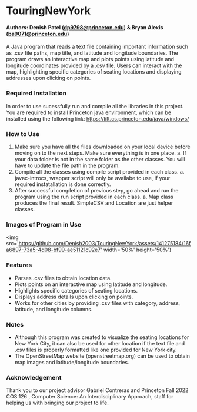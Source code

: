 # TouringNewYork
#### Authors: Denish Patel (dp9798@princeton.edu) & Bryan Alexis (ba9071@princeton.edu)

A Java program that reads a text file containing important information such as .csv file paths, map title, and latitude and longitude boundaries. The program draws an interactive map and plots points using latitude and longitude coordinates provided by a .csv file. Users can interact with the map, highlighting specific categories of seating locations and displaying addresses upon clicking on points.

### Required Installation 
In order to use sucessfully run and compile all the libraries in this project. You are required to install Princeton java environment, which can be installed using the following link: https://lift.cs.princeton.edu/java/windows/

### How to Use
1. Make sure you have all the files downloaded on your local device before moving on to the next steps. Make sure everything is in one place.
   a. If your data folder is not in the same folder as the other classes. You will have to update the file path in the program.
2. Compile all the classes using compile script provided in each class.
   a. javac-introcs, wrapper script will only be availabe to use, if your required instatallation is done correctly.
3. After successful completion of previous step, go ahead and run the program using the run script provided in each class.
   a. Map class produces the final result. SimpleCSV and Location are just helper classes. 

### Images of Program in Use
<img src='https://github.com/Denish2003/TouringNewYork/assets/141275184/16fa6897-73a5-4d08-bf99-ae51121c92e7' width='50%' height='50%')

### Features
- Parses .csv files to obtain location data.
- Plots points on an interactive map using latitude and longitude.
- Highlights specific categories of seating locations.
- Displays address details upon clicking on points.
- Works for other cities by providing .csv files with category, address, latitude, and longitude columns.

### Notes
- Although this program was created to visualize the seating locations for New York City, it can also be used for other location if the text file and .csv files is properly formatted like one provided for New York city.
- The OpenStreetMap website (openstreetmap.org) can be used to obtain map images and latitude/longitude boundaries.

### Acknowledgement 
Thank you to our project advisor Gabriel Contreras and Princeton Fall 2022 COS 126 , Computer Science: An Interdisciplinary Approach, staff for helping us with bringing our project to life.
